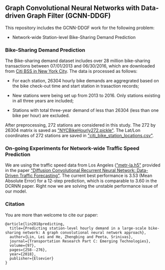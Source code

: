 ## Graph Convolutional Neural Networks with Data-driven Graph Filter (GCNN-DDGF)

This repository includes the GCNN-DDGF work for the following problem:

* Network-wide Station-level Bike-Sharing Demand Prediction

### Bike-Sharing Demand Prediction 

The Bike-sharing demand dataset includes over 28 million bike-sharing transactions between 07/01/2013 and 06/30/2016, which are downloaded from [Citi BSS in New York City](https://www.citibikenyc.com/system-data). The data is processed as follows: 

* For each station, 26304 hourly bike demands are aggregrated based on the bike check-out time and start station in trasaction records;

* New stations were being set up from 2013 to 2016. Only stations existing in all three years are included;

* Stations with total three-year demand of less than 26304 (less than one bike per hour) are excluded. 

After preprocessing, 272 stations are considered in this study. The 272 by 26304 matrix is saved as ["NYCBikeHourly272.pickle"](https://github.com/transpaper/GCNN/tree/master/data). The Lat/Lon coordinates of 272 stations are saved in ["citi_bike_station_locations.csv"](https://github.com/transpaper/GCNN/tree/master/data).

### On-going Experiments for Network-wide Traffic Speed Prediction

We are using the traffic speed data from Los Angeles (["metr-la.h5"](https://github.com/transpaper/GCNN/tree/master/data) provided in the paper ["Diffusion Convolutional Recurrent Neural Network: Data-Driven Traffic Forecasting"](https://github.com/liyaguang/DCRNN). The current best performance is 3.53 (Mean Absolute Error) for a 12-step prediction, which is comparable to 3.60 in the DCRNN paper. Right now we are solving the unstable performance issue of our model. 

### Citation
You are more than welcome to cite our paper:
```
@article{lin2018predicting,
  title={Predicting station-level hourly demand in a large-scale bike-sharing network: A graph convolutional neural network approach},
  author={Lin, Lei and He, Zhengbing and Peeta, Srinivas},
  journal={Transportation Research Part C: Emerging Technologies},
  volume={97},
  pages={258--276},
  year={2018},
  publisher={Elsevier}
}

```

